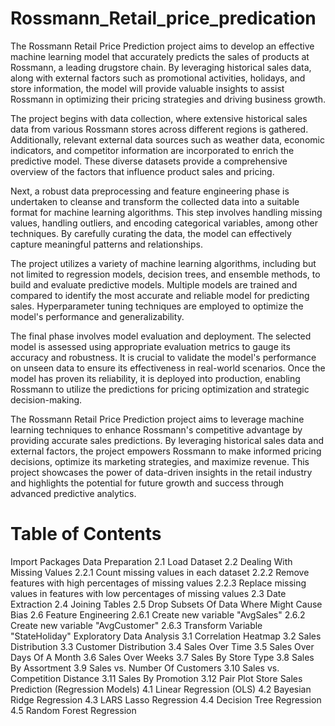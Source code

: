 # Rossmann_Retail_price_predication
The Rossmann Retail Price Prediction project aims to develop an effective machine learning model that accurately predicts the sales of products at Rossmann, a leading drugstore chain. By leveraging historical sales data, along with external factors such as promotional activities, holidays, and store information, the model will provide valuable insights to assist Rossmann in optimizing their pricing strategies and driving business growth.

The project begins with data collection, where extensive historical sales data from various Rossmann stores across different regions is gathered. Additionally, relevant external data sources such as weather data, economic indicators, and competitor information are incorporated to enrich the predictive model. These diverse datasets provide a comprehensive overview of the factors that influence product sales and pricing.

Next, a robust data preprocessing and feature engineering phase is undertaken to cleanse and transform the collected data into a suitable format for machine learning algorithms. This step involves handling missing values, handling outliers, and encoding categorical variables, among other techniques. By carefully curating the data, the model can effectively capture meaningful patterns and relationships.

The project utilizes a variety of machine learning algorithms, including but not limited to regression models, decision trees, and ensemble methods, to build and evaluate predictive models. Multiple models are trained and compared to identify the most accurate and reliable model for predicting sales. Hyperparameter tuning techniques are employed to optimize the model's performance and generalizability.

The final phase involves model evaluation and deployment. The selected model is assessed using appropriate evaluation metrics to gauge its accuracy and robustness. It is crucial to validate the model's performance on unseen data to ensure its effectiveness in real-world scenarios. Once the model has proven its reliability, it is deployed into production, enabling Rossmann to utilize the predictions for pricing optimization and strategic decision-making.

The Rossmann Retail Price Prediction project aims to leverage machine learning techniques to enhance Rossmann's competitive advantage by providing accurate sales predictions. By leveraging historical sales data and external factors, the project empowers Rossmann to make informed pricing decisions, optimize its marketing strategies, and maximize revenue. This project showcases the power of data-driven insights in the retail industry and highlights the potential for future growth and success through advanced predictive analytics.

# Table of Contents
Import Packages
Data Preparation
2.1 Load Dataset
2.2 Dealing With Missing Values
2.2.1 Count missing values in each dataset
2.2.2 Remove features with high percentages of missing values
2.2.3 Replace missing values in features with low percentages of missing values
2.3 Date Extraction
2.4 Joining Tables
2.5 Drop Subsets Of Data Where Might Cause Bias
2.6 Feature Engineering
2.6.1 Create new variable "AvgSales"
2.6.2 Create new variable "AvgCustomer"
2.6.3 Transform Variable "StateHoliday"
Exploratory Data Analysis
3.1 Correlation Heatmap
3.2 Sales Distribution
3.3 Customer Distribution
3.4 Sales Over Time
3.5 Sales Over Days Of A Month
3.6 Sales Over Weeks
3.7 Sales By Store Type
3.8 Sales By Assortment
3.9 Sales vs. Number Of Customers
3.10 Sales vs. Competition Distance
3.11 Sales By Promotion
3.12 Pair Plot
Store Sales Prediction (Regression Models)
4.1 Linear Regression (OLS)
4.2 Bayesian Ridge Regression
4.3 LARS Lasso Regression
4.4 Decision Tree Regression
4.5 Random Forest Regression
